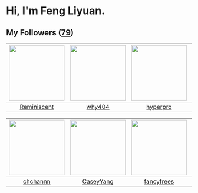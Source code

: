 # Hi, I'm Feng Liyuan.

## My Followers ([79](https://github.com/SunRunAway?tab=followers))

| <img src="https://avatars2.githubusercontent.com/u/41809508?v=4" width="150" height="150" /> | <img src="https://avatars2.githubusercontent.com/u/35111?v=4" width="150" height="150" /> | <img src="https://avatars1.githubusercontent.com/u/2445111?v=4" width="150" height="150" /> | <img src="https://avatars0.githubusercontent.com/u/250445?v=4" width="150" height="150" /> |
| :------------------------------------------------------------------------------------------: | :---------------------------------------------------------------------------------------: | :-----------------------------------------------------------------------------------------: | :----------------------------------------------------------------------------------------: |
|                         [Reminiscent](https://github.com/Reminiscent)                        |                            [why404](https://github.com/why404)                            |                           [hyperpro](https://github.com/hyperpro)                           |                            [batermj](https://github.com/batermj)                           |

| <img src="https://avatars3.githubusercontent.com/u/4281540?v=4" width="150" height="150" /> | <img src="https://avatars1.githubusercontent.com/u/2445114?v=4" width="150" height="150" /> | <img src="https://avatars1.githubusercontent.com/u/3293915?v=4" width="150" height="150" /> | <img src="https://avatars1.githubusercontent.com/u/24416962?v=4" width="150" height="150" /> |
| :-----------------------------------------------------------------------------------------: | :-----------------------------------------------------------------------------------------: | :-----------------------------------------------------------------------------------------: | :------------------------------------------------------------------------------------------: |
|                           [chchannn](https://github.com/chchannn)                           |                          [CaseyYang](https://github.com/CaseyYang)                          |                         [fancyfrees](https://github.com/fancyfrees)                         |                      [roscopecoltran](https://github.com/roscopecoltran)                     |